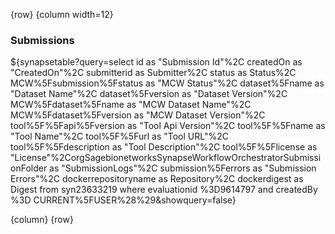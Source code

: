 <!-- markdownlint-disable-next-line first-line-h1 -->
{row}
{column width=12}

### Submissions

${synapsetable?query=select id as "Submission Id"%2C createdOn as "CreatedOn"%2C submitterid as Submitter%2C status as Status%2C MCW%5Fsubmission%5Fstatus as "MCW Status"%2C dataset%5Fname as "Dataset Name"%2C dataset%5Fversion as "Dataset Version"%2C MCW%5Fdataset%5Fname as "MCW Dataset Name"%2C MCW%5Fdataset%5Fversion as "MCW Dataset Version"%2C tool%5F%5Fapi%5Fversion as "Tool Api Version"%2C tool%5F%5Fname as "Tool Name"%2C tool%5F%5Furl as "Tool URL"%2C tool%5F%5Fdescription as "Tool Description"%2C tool%5F%5Flicense as "License"%2CorgSagebionetworksSynapseWorkflowOrchestratorSubmissionFolder as "SubmissionLogs"%2C submission%5Ferrors as "Submission Errors"%2C dockerrepositoryname as Repository%2C dockerdigest as Digest  from  syn23633219 where evaluationid %3D9614797 and createdBy %3D CURRENT%5FUSER%28%29&showquery=false}

{column}
{row}
